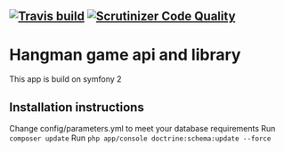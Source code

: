 [![Travis build](https://travis-ci.org/dardarlt/hangman.svg?branch=master)](https://travis-ci.org/dardarlt/hangman.svg?branch=master)
[![Scrutinizer Code Quality](https://scrutinizer-ci.com/g/dardarlt/hangman/badges/quality-score.png?b=master)](https://scrutinizer-ci.com/g/dardarlt/hangman/?branch=master)
-----------

Hangman game api  and library
===========

This app is build on symfony 2

Installation instructions
----------
Change config/parameters.yml  to meet your database requirements
Run 
```composer update```
Run 
```php app/console doctrine:schema:update --force```


